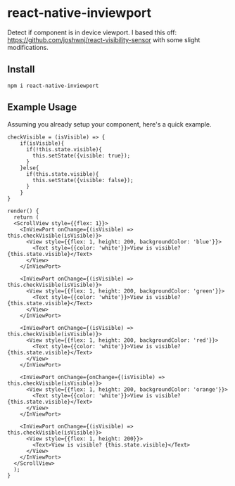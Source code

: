 # react-native-inviewport
Detect if component is in device viewport.
I based this off: https://github.com/joshwnj/react-visibility-sensor with some slight modifications.

<H2>Install</H2>

`npm i react-native-inviewport`

<H2>Example Usage</H2>

Assuming you already setup your component, here's a quick example.

```
checkVisible = (isVisible) => {
    if(isVisible){
      if(!this.state.visible){
        this.setState({visible: true});
      }
    }else{
      if(this.state.visible){
        this.setState({visible: false});
      }
    }
}

render() {
  return (
  <ScrollView style={{flex: 1}}>
    <InViewPort onChange={(isVisible) => this.checkVisible(isVisible)}>
      <View style={{flex: 1, height: 200, backgroundColor: 'blue'}}>
        <Text style={{color: 'white'}}>View is visible? {this.state.visible}</Text>
      </View>
    </InViewPort>

    <InViewPort onChange={(isVisible) => this.checkVisible(isVisible)}>
      <View style={{flex: 1, height: 200, backgroundColor: 'green'}}>
        <Text style={{color: 'white'}}>View is visible? {this.state.visible}</Text>
      </View>
    </InViewPort>

    <InViewPort onChange={(isVisible) => this.checkVisible(isVisible)}>
      <View style={{flex: 1, height: 200, backgroundColor: 'red'}}>
        <Text style={{color: 'white'}}>View is visible? {this.state.visible}</Text>
      </View>
    </InViewPort>

    <InViewPort onChange={onChange={(isVisible) => this.checkVisible(isVisible)}>
      <View style={{flex: 1, height: 200, backgroundColor: 'orange'}}>
        <Text style={{color: 'white'}}>View is visible? {this.state.visible}</Text>
      </View>
    </InViewPort>

    <InViewPort onChange={(isVisible) => this.checkVisible(isVisible)}>
      <View style={{flex: 1, height: 200}}>
        <Text>View is visible? {this.state.visible}</Text>
      </View>
    </InViewPort>
  </ScrollView>
  );
}
```
